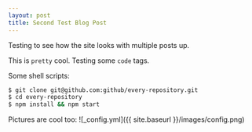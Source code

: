 ```yaml
---
layout: post
title: Second Test Blog Post
---
```


Testing to see how the site looks with multiple posts up.

This is `pretty` cool. Testing some `code` tags.

Some shell scripts:

```sh
$ git clone git@github.com:github/every-repository.git
$ cd every-repository
$ npm install && npm start
```
Pictures are cool too:
![_config.yml]({{ site.baseurl }}/images/config.png)
